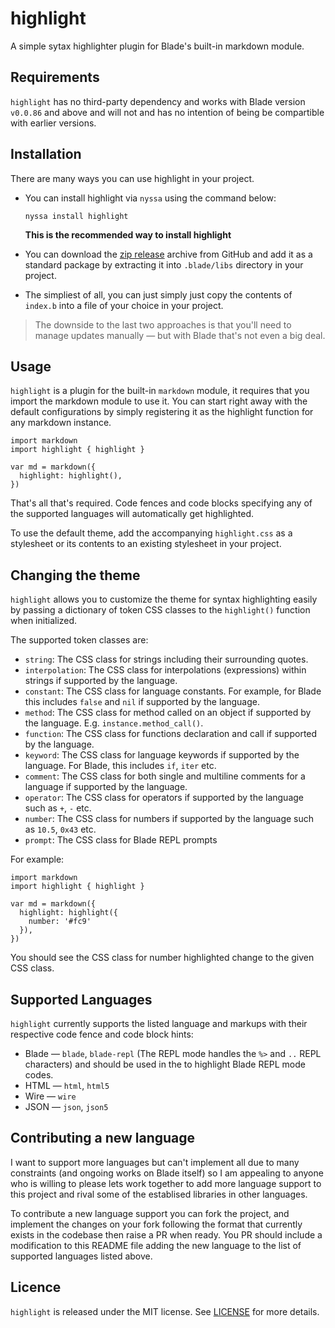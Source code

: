 # highlight

A simple sytax highlighter plugin for Blade's built-in markdown module.

## Requirements

`highlight` has no third-party dependency and works with Blade version `v0.0.86` and above and will not and has no intention of being be compartible with earlier versions.

## Installation

There are many ways you can use highlight in your project.

- You can install highlight via `nyssa` using the command below:
  
  ```
  nyssa install highlight
  ```

  **This is the recommended way to install highlight**

- You can download the [zip release](.) archive from GitHub and add it as a standard package by extracting it into `.blade/libs` directory in your project.
- The simpliest of all, you can just simply just copy the contents of `index.b` into a file of your choice in your project.

> The downside to the last two approaches is that you'll need to manage updates manually &mdash; but with Blade that's not even a big deal.

## Usage

`highlight` is a plugin for the built-in `markdown` module, it requires that you import the markdown module to use it. You can start right away with the default configurations by simply registering it as the highlight function for any markdown instance.

```blade
import markdown
import highlight { highlight }

var md = markdown({
  highlight: highlight(),
})
```

That's all that's required. Code fences and code blocks specifying any of the supported languages will automatically get highlighted.

To use the default theme, add the accompanying `highlight.css` as a stylesheet or its contents to an existing stylesheet in your project.

## Changing the theme

`highlight` allows you to customize the theme for syntax highlighting easily by passing a dictionary of token CSS classes to the `highlight()` function when initialized.

The supported token classes are:

- `string`: The CSS class for strings including their surrounding quotes.
- `interpolation`: The CSS class for interpolations (expressions) within strings if supported by the language.
- `constant`: The CSS class for language constants. For example, for Blade this includes `false` and `nil` if supported by the language.
- `method`: The CSS class for method called on an object if supported by the language. E.g. `instance.method_call()`.
- `function`: The CSS class for functions declaration and call if supported by the language.
- `keyword`: The CSS class for language keywords if supported by the language. For Blade, this includes `if`, `iter` etc.
- `comment`: The CSS class for both single and multiline comments for a language if supported by the language.
- `operator`: The CSS class for operators if supported by the language such as `+`, `-` etc.
- `number`: The CSS class for numbers if supported by the language such as `10.5`, `0x43` etc.
- `prompt`: The CSS class for Blade REPL prompts

For example:

```blade
import markdown
import highlight { highlight }

var md = markdown({
  highlight: highlight({
    number: '#fc9'
  }),
})
```

You should see the CSS class for number highlighted change to the given CSS class.

## Supported Languages

`highlight` currently supports the listed language and markups with their respective code fence and code block hints:

- Blade &mdash; `blade`, `blade-repl` (The REPL mode handles the `%>` and `..` REPL characters) and should be used in the to highlight Blade REPL mode codes.
- HTML &mdash; `html`, `html5`
- Wire &mdash; `wire`
- JSON &mdash; `json`, `json5`

## Contributing a new language

I want to support more languages but can't implement all due to many constraints (and ongoing works on Blade itself) so I am appealing to anyone who is willing to please lets work together to add more language support to this project and rival some of the establised libraries in other languages.

To contribute a new language support you can fork the project, and implement the changes on your fork following the format that currently exists in the codebase then raise a PR when ready. You PR should include a modification to this README file adding the new language to the list of supported languages listed above.

## Licence

`highlight` is released under the MIT license. See [LICENSE](./license) for more details.

